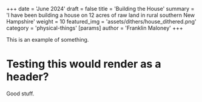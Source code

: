 +++
date = 'June 2024'
draft = false
title = 'Building the House'
summary = 'I have been building a house on 12 acres of raw land in rural southern New Hampshire'
weight = 10
featured_img = 'assets/dithers/house_dithered.png'
category = 'physical-things'
[params]
  author = 'Franklin Maloney'
+++


This is an example of something.

# Testing this would render as a header?

Good stuff.

